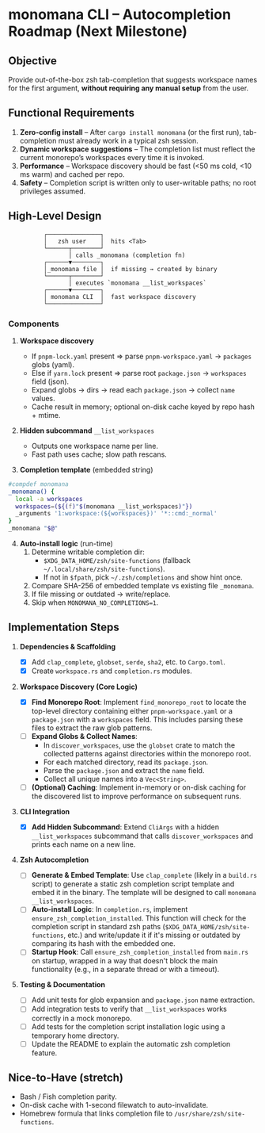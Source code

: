 # monomana CLI – Autocompletion Roadmap (Next Milestone)

## Objective

Provide out-of-the-box zsh tab-completion that suggests workspace names for the first argument, **without requiring any manual setup** from the user.

## Functional Requirements

1. **Zero-config install** – After `cargo install monomana` (or the first run), tab-completion must already work in a typical zsh session.
2. **Dynamic workspace suggestions** – The completion list must reflect the current monorepo’s workspaces every time it is invoked.
3. **Performance** – Workspace discovery should be fast (<50 ms cold, <10 ms warm) and cached per repo.
4. **Safety** – Completion script is written only to user-writable paths; no root privileges assumed.

## High-Level Design

```
          ┌───────────────┐
          │   zsh user    │  hits <Tab>
          └──────┬────────┘
                 │ calls _monomana (completion fn)
          ┌──────▼────────┐
          │_monomana file │  if missing → created by binary
          └──────┬────────┘
                 │ executes `monomana __list_workspaces`
          ┌──────▼────────┐
          │ monomana CLI  │  fast workspace discovery
          └───────────────┘
```

### Components

1. **Workspace discovery**

   - If `pnpm-lock.yaml` present ⇒ parse `pnpm-workspace.yaml` → `packages` globs (yaml).
   - Else if `yarn.lock` present ⇒ parse root `package.json` → `workspaces` field (json).
   - Expand globs → dirs → read each `package.json` → collect `name` values.
   - Cache result in memory; optional on-disk cache keyed by repo hash + mtime.

2. **Hidden subcommand** `__list_workspaces`

   - Outputs one workspace name per line.
   - Fast path uses cache; slow path rescans.

3. **Completion template** (embedded string)

```zsh
#compdef monomana
_monomana() {
  local -a workspaces
  workspaces=(${(f)"$(monomana __list_workspaces)"})
  _arguments '1:workspace:(${workspaces})' '*::cmd:_normal'
}
_monomana "$@"
```

4. **Auto-install logic** (run-time)
   1. Determine writable completion dir:
      - `$XDG_DATA_HOME/zsh/site-functions` (fallback `~/.local/share/zsh/site-functions`).
      - If not in `$fpath`, pick `~/.zsh/completions` and show hint once.
   2. Compare SHA-256 of embedded template vs existing file `_monomana`.
   3. If file missing or outdated → write/replace.
   4. Skip when `MONOMANA_NO_COMPLETIONS=1`.

## Implementation Steps

1.  **Dependencies & Scaffolding**

    - [x] Add `clap_complete`, `globset`, `serde`, `sha2`, etc. to `Cargo.toml`.
    - [x] Create `workspace.rs` and `completion.rs` modules.

2.  **Workspace Discovery (Core Logic)**

    - [x] **Find Monorepo Root**: Implement `find_monorepo_root` to locate the top-level directory containing either `pnpm-workspace.yaml` or a `package.json` with a `workspaces` field. This includes parsing these files to extract the raw glob patterns.
    - [ ] **Expand Globs & Collect Names**:
      - In `discover_workspaces`, use the `globset` crate to match the collected patterns against directories within the monorepo root.
      - For each matched directory, read its `package.json`.
      - Parse the `package.json` and extract the `name` field.
      - Collect all unique names into a `Vec<String>`.
    - [ ] **(Optional) Caching**: Implement in-memory or on-disk caching for the discovered list to improve performance on subsequent runs.

3.  **CLI Integration**

    - [x] **Add Hidden Subcommand**: Extend `CliArgs` with a hidden `__list_workspaces` subcommand that calls `discover_workspaces` and prints each name on a new line.

4.  **Zsh Autocompletion**

    - [ ] **Generate & Embed Template**: Use `clap_complete` (likely in a `build.rs` script) to generate a static zsh completion script template and embed it in the binary. The template will be designed to call `monomana __list_workspaces`.
    - [ ] **Auto-install Logic**: In `completion.rs`, implement `ensure_zsh_completion_installed`. This function will check for the completion script in standard zsh paths (`$XDG_DATA_HOME/zsh/site-functions`, etc.) and write/update it if it's missing or outdated by comparing its hash with the embedded one.
    - [ ] **Startup Hook**: Call `ensure_zsh_completion_installed` from `main.rs` on startup, wrapped in a way that doesn't block the main functionality (e.g., in a separate thread or with a timeout).

5.  **Testing & Documentation**
    - [ ] Add unit tests for glob expansion and `package.json` name extraction.
    - [ ] Add integration tests to verify that `__list_workspaces` works correctly in a mock monorepo.
    - [ ] Add tests for the completion script installation logic using a temporary home directory.
    - [ ] Update the README to explain the automatic zsh completion feature.

## Nice-to-Have (stretch)

- Bash / Fish completion parity.
- On-disk cache with 1-second filewatch to auto-invalidate.
- Homebrew formula that links completion file to `/usr/share/zsh/site-functions`.
